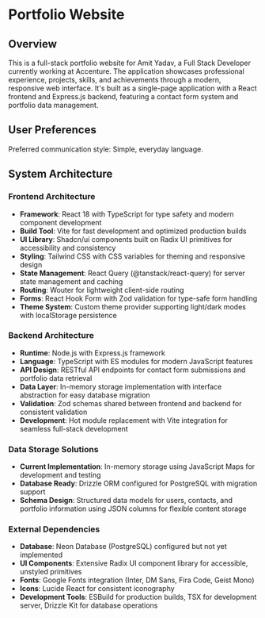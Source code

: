 # Portfolio Website

## Overview

This is a full-stack portfolio website for Amit Yadav, a Full Stack Developer currently working at Accenture. The application showcases professional experience, projects, skills, and achievements through a modern, responsive web interface. It's built as a single-page application with a React frontend and Express.js backend, featuring a contact form system and portfolio data management.

## User Preferences

Preferred communication style: Simple, everyday language.

## System Architecture

### Frontend Architecture
- **Framework**: React 18 with TypeScript for type safety and modern component development
- **Build Tool**: Vite for fast development and optimized production builds
- **UI Library**: Shadcn/ui components built on Radix UI primitives for accessibility and consistency
- **Styling**: Tailwind CSS with CSS variables for theming and responsive design
- **State Management**: React Query (@tanstack/react-query) for server state management and caching
- **Routing**: Wouter for lightweight client-side routing
- **Forms**: React Hook Form with Zod validation for type-safe form handling
- **Theme System**: Custom theme provider supporting light/dark modes with localStorage persistence

### Backend Architecture
- **Runtime**: Node.js with Express.js framework
- **Language**: TypeScript with ES modules for modern JavaScript features
- **API Design**: RESTful API endpoints for contact form submissions and portfolio data retrieval
- **Data Layer**: In-memory storage implementation with interface abstraction for easy database migration
- **Validation**: Zod schemas shared between frontend and backend for consistent validation
- **Development**: Hot module replacement with Vite integration for seamless full-stack development

### Data Storage Solutions
- **Current Implementation**: In-memory storage using JavaScript Maps for development and testing
- **Database Ready**: Drizzle ORM configured for PostgreSQL with migration support
- **Schema Design**: Structured data models for users, contacts, and portfolio information using JSON columns for flexible content storage

### External Dependencies
- **Database**: Neon Database (PostgreSQL) configured but not yet implemented
- **UI Components**: Extensive Radix UI component library for accessible, unstyled primitives
- **Fonts**: Google Fonts integration (Inter, DM Sans, Fira Code, Geist Mono)
- **Icons**: Lucide React for consistent iconography
- **Development Tools**: ESBuild for production builds, TSX for development server, Drizzle Kit for database operations